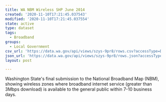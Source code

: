 ```yaml
---
title: WA NBM Wireless SHP June 2014
created: '2020-11-10T17:21:45.037543'
modified: '2020-11-10T17:21:45.037554'
state: active
type: dataset
tags:
  - Broadband
groups:
  - Local Government
csv_url: 'https://data.wa.gov/api/views/szys-9pr8/rows.csv?accessType=DOWNLOAD'
json_url: 'https://data.wa.gov/api/views/szys-9pr8/rows.json?accessType=DOWNLOAD'
layout: post

---
```

Washington State's final submission to the National Broadband Map (NBM), showing wireless zones where broadband internet service (greater than 3Mbps download) is available to the general public within 7-10 business days.
